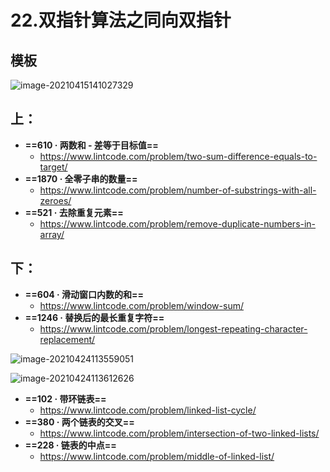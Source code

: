 # 22.双指针算法之同向双指针

## 模板

![image-20210415141027329](https://raw.githubusercontent.com/TWDH/Leetcode-From-Zero/pictures/img/image-20210415141027329.png)

## 上：

* **==610 · 两数和 - 差等于目标值==**
  * https://www.lintcode.com/problem/two-sum-difference-equals-to-target/
* **==1870 · 全零子串的数量==**
  * https://www.lintcode.com/problem/number-of-substrings-with-all-zeroes/
* **==521 · 去除重复元素==**
  * https://www.lintcode.com/problem/remove-duplicate-numbers-in-array/



## 下：

* **==604 · 滑动窗口内数的和==**
  * https://www.lintcode.com/problem/window-sum/
* **==1246 · 替换后的最长重复字符==**
  * https://www.lintcode.com/problem/longest-repeating-character-replacement/

![image-20210424113559051](https://raw.githubusercontent.com/TWDH/Leetcode-From-Zero/pictures/img/image-20210424113559051.png)

![image-20210424113612626](https://raw.githubusercontent.com/TWDH/Leetcode-From-Zero/pictures/img/image-20210424113612626.png)

* **==102 · 带环链表==**
  * https://www.lintcode.com/problem/linked-list-cycle/
* **==380 · 两个链表的交叉==**
  * https://www.lintcode.com/problem/intersection-of-two-linked-lists/
* **==228 · 链表的中点==**
  * https://www.lintcode.com/problem/middle-of-linked-list/

